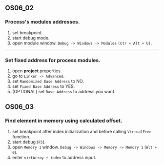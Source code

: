 ## OS06_02

### Process's modules addresses.

1. set breakpoint.
2. start debug mode.
3. open module window. `Debug -> Windows -> Modules` `(Ctr + Alt + U)`.
---
### Set fixed address for process modules.

1. open **project** properties. 
2. go to `Linker -> Advanced`.
3. set `Randomized Base Address` to NO.
4. set `Fixed Base Address` to YES.
5. (OPTIONAL) set `Base Address` to address you want.

## OS06_03

### Find element in memory using calculated offset.

1. set breakpoint after index initialization and before calling `VirtualFree` function.
2. start debug (`F5`).
3. open `Memory 1` window. `Debug -> Windows -> Memory -> Memory 1` (`Alt + 6`).
4. enter `virtArray + index` to address input.
